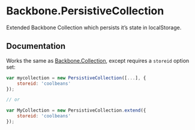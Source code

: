 Backbone.PersistiveCollection
=============================

Extended Backbone Collection which persists it’s state in localStorage.

Documentation
-------------

Works the same as [Backbone.Collection](http://backbonejs.org/#Collection), except requires a `storeid` option set:

```js
var mycollection = new PersistiveCollection([...], {
	storeid: 'coolbeans'
});

// or

var MyCollection = new PersistiveCollection.extend({
	storeid: 'coolbeans'
});
```